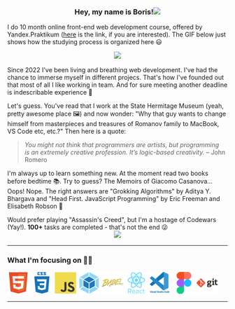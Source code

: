 <h3 align="center"><b>Hey, my name is Boris!<img src="https://emojipedia-us.s3.amazonaws.com/source/skype/289/victory-hand_270c-fe0f.png" width="40"></b></h3>
<p>I do 10 month online front-end web development course, offered by Yandex.Praktikum (<a href="https://practicum.yandex.ru/">here</a> is the link, if you are interested). The GIF below just shows how the studying process is organized here 😃</p>
<div id="header" align="center"><img src="https://media.giphy.com/media/vwKp97qL3auSHHrE0Z/giphy.gif" width="250"/></div>
<p>Since 2022 I've been living and breathing web development. I've had the chance to immerse myself in different projecs. That's how I've founded out that most of all I like working in team. And for sure meeting another deadline is indescribable experience 🤩</p>
<p>Let's guess. You've read that I work at the State Hermitage Museum (yeah, pretty awesome place 🖼️) and now wonder: "Why that guy wants to change himself from masterpieces and treasures of Romanov family to MacBook, VS Code etc, etc.?" Then here is a quote:</p>
<blockquote>
<i>You might not think that programmers are artists, but programming<br>
is an extremely creative profession. It’s logic-based creativity.</i> – John Romero
</blockquote>
<p>I'm always up to learn something new. At the moment read two books before bedtime 📚. Try to guess? The Memoirs of Giacomo Casanova... Oops! Nope. The right answers are "Grokking Algorithms" by Aditya Y. Bhargava and "Head First. JavaScript Programming" by Eric Freeman and Elisabeth Robson 🥰</p>
Would prefer playing "Assassin's Creed", but I'm a hostage of Codewars (Yay!). <b>100+</b> tasks are completed - that's not the end 😜
<div align="center"><img src="https://www.codewars.com/users/elrouss/badges/large"></div>
<hr>
<h3>What I'm focusing on 👨‍💻</h3>
<div>
<img src="https://raw.githubusercontent.com/devicons/devicon/1119b9f84c0290e0f0b38982099a2bd027a48bf1/icons/html5/html5-original.svg" width="50">
<img src="https://raw.githubusercontent.com/devicons/devicon/1119b9f84c0290e0f0b38982099a2bd027a48bf1/icons/css3/css3-plain-wordmark.svg" width="50">
<img src="https://raw.githubusercontent.com/devicons/devicon/1119b9f84c0290e0f0b38982099a2bd027a48bf1/icons/javascript/javascript-original.svg" width="50">
<img src="https://raw.githubusercontent.com/devicons/devicon/1119b9f84c0290e0f0b38982099a2bd027a48bf1/icons/webpack/webpack-original.svg" width="50">
<img src="https://raw.githubusercontent.com/devicons/devicon/1119b9f84c0290e0f0b38982099a2bd027a48bf1/icons/babel/babel-original.svg" width="50">
<img src="https://raw.githubusercontent.com/devicons/devicon/1119b9f84c0290e0f0b38982099a2bd027a48bf1/icons/react/react-original-wordmark.svg" width="50">
<img src="https://raw.githubusercontent.com/devicons/devicon/1119b9f84c0290e0f0b38982099a2bd027a48bf1/icons/vscode/vscode-original-wordmark.svg" width="50">
<img src="https://raw.githubusercontent.com/devicons/devicon/1119b9f84c0290e0f0b38982099a2bd027a48bf1/icons/figma/figma-original.svg" width="50">
<img src="https://raw.githubusercontent.com/devicons/devicon/1119b9f84c0290e0f0b38982099a2bd027a48bf1/icons/git/git-original-wordmark.svg" width="50">
</div>
<hr>

<!--
**elrouss/elrouss** is a ✨ _special_ ✨ repository because its `README.md` (this file) appears on your GitHub profile.

Here are some ideas to get you started:

- 🔭 I’m currently working on ...
- 🌱 I’m currently learning ...
- 👯 I’m looking to collaborate on ...
- 🤔 I’m looking for help with ...
- 💬 Ask me about ...
- 📫 How to reach me: ...
- 😄 Pronouns: ...
- ⚡ Fun fact: ...
-->
